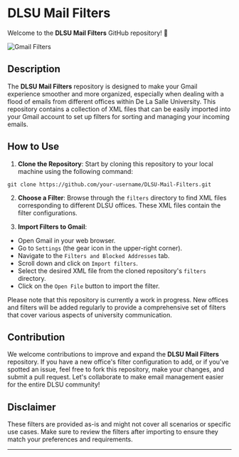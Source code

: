 # DLSU Mail Filters

Welcome to the **DLSU Mail Filters** GitHub repository! 📧

![Gmail Filters](https://img.shields.io/badge/Gmail-Filters-blue.svg)

## Description

The **DLSU Mail Filters** repository is designed to make your Gmail experience smoother and more organized, especially when dealing with a flood of emails from different offices within De La Salle University. This repository contains a collection of XML files that can be easily imported into your Gmail account to set up filters for sorting and managing your incoming emails.

## How to Use

1. **Clone the Repository**: Start by cloning this repository to your local machine using the following command:

```shell
git clone https://github.com/your-username/DLSU-Mail-Filters.git
 ```

2. **Choose a Filter**: Browse through the `filters` directory to find XML files corresponding to different DLSU offices. These XML files contain the filter configurations.

3. **Import Filters to Gmail**:
- Open Gmail in your web browser.
- Go to `Settings` (the gear icon in the upper-right corner).
- Navigate to the `Filters and Blocked Addresses` tab.
- Scroll down and click on `Import filters`.
- Select the desired XML file from the cloned repository's `filters` directory.
- Click on the `Open File` button to import the filter.

Please note that this repository is currently a work in progress. New offices and filters will be added regularly to provide a comprehensive set of filters that cover various aspects of university communication.

## Contribution

We welcome contributions to improve and expand the **DLSU Mail Filters** repository. If you have a new office's filter configuration to add, or if you've spotted an issue, feel free to fork this repository, make your changes, and submit a pull request. Let's collaborate to make email management easier for the entire DLSU community!

## Disclaimer

These filters are provided as-is and might not cover all scenarios or specific use cases. Make sure to review the filters after importing to ensure they match your preferences and requirements.

---
